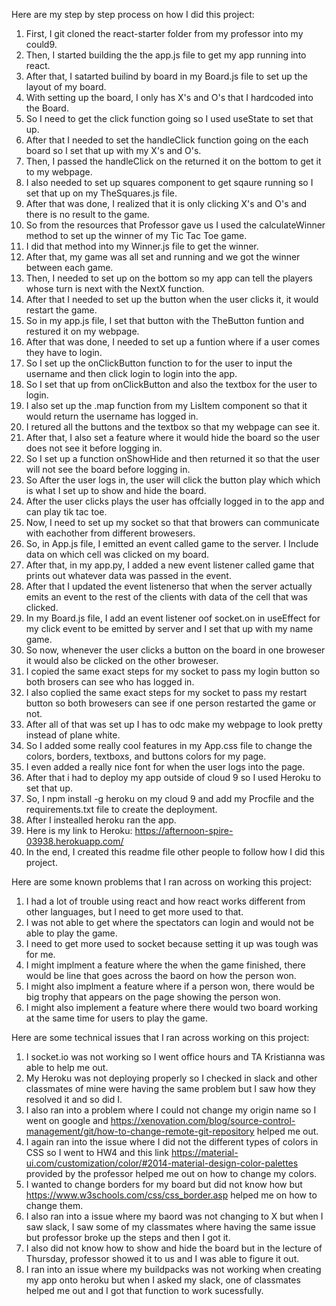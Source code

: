 Here are my step by step process on how I did this project:

1. First, I git cloned the react-starter folder from my professor into my could9.
2. Then, I started building the the app.js file to get my app running into react.
3. After that, I satarted builind by board in my Board.js file to set up the layout of my board.
4. With setting up the board, I only has X's and O's that I hardcoded into the Board.
5. So I need to get the click function going so I used useState to set that up.
6. After that I needed to set the handleClick function going on the each board so I set that up with my X's and O's.
7. Then, I passed the handleClick on the returned it on the bottom to get it to my webpage.
8. I also needed to set up squares component to get sqaure running so I set that up on my TheSquares.js file.
9. After that was done, I realized that it is only clicking X's and O's and there is no result to the game.
10. So from the resources that Professor gave us I used the calculateWinner method to set up the winner of my Tic Tac Toe game.
11. I did that method into my Winner.js file to get the winner.
12. After that, my game was all set and running and we got the winner between each game.
13. Then, I needed to set up on the bottom so my app can tell the players whose turn is next with the NextX function.
14. After that I needed to set up the button when the user clicks it, it would restart the game.
15. So in my app.js file, I set that button with the TheButton funtion and restured it on my webpage.
16. After that was done, I needed to set up a funtion where if a user comes they have to login. 
17. So I set up the onClickButton function to for the user to input the username and then click login to login into the app.
18. So I set that up from onClickButton and also the textbox for the user to login.
19. I also set up the .map function from my LisItem component so that it would return the username has logged in.
20. I retured all the buttons and the textbox so that my webpage can see it.
21. After that, I also set a feature where it would hide the board so the user does not see it before logging in.
22. So I set up a function onShowHide and then returned it so that the user will not see the board before logging in.
23. So After the user logs in, the user will click the button play which which is what I set up to show and hide the board.
24. After the user clicks plays the user has offcially logged in to the app and can play tik tac toe.
25. Now, I need to set up my socket so that that browers can communicate with eachother from different browesers. 
26. So, in App.js file, I emitted an event called game to the server. I Include data on which cell was clicked on my board.
27. After that, in my app.py, I added a new event listener called game that prints out whatever data was passed in the event.
28. After that I updated the  event listenerso that when the server actually emits an event to the rest of the clients with data of the cell that was clicked.
29. In my Board.js file, I add an event listener oof socket.on in useEffect for my click event to be emitted by server and I set that up with my name game.
30. So now, whenever the user clicks a button on the board in one broweser it would also be clicked on the other broweser.
31. I copied the same exact steps for my socket to pass my login button so both brosers can see who has logged in.
32. I also coplied the same exact steps for my socket to pass my restart button so both browesers can see if one person restarted the game or not.
33. After all of that was set up I has to odc make my webpage to look pretty instead of plane white.
34. So I added some really cool features in my App.css file to change the colors, borders, textboxs, and buttons colors for my page.
35. I even added a really nice font for when the user logs into the page.
36.  After that i had to deploy my app outside of cloud 9 so I used Heroku to set that up. 
37.  So, I npm install -g heroku on my cloud 9 and add my Procfile and the requirements.txt file to create the deployment.
38.  After I instealled heroku ran the app.
39.  Here is my link to Heroku: https://afternoon-spire-03938.herokuapp.com/
40.  In the end, I created this readme file other people to follow how I did this project.

Here are some known problems that I ran across on working this project:
1. I had a lot of trouble using react and how react works different from other languages, but I need to get more used to that.
2. I was not able to get where the spectators can login and would not be able to play the game.
3. I need to get more used to socket because setting it up was tough was for me.
4. I might implment a feature where the when the game finished, there would be line that goes across the baord on how the person won.
5. I might also implment a feature where if a person won, there would be big trophy that appears on the page showing the person won.
6. I might also implement a feature where there would two board working at the same time for users to play the game.

Here are some technical issues that I ran across working on this project:
1. I socket.io was not working so I went office hours and TA Kristianna was able to help me out.
2. My Heroku was not deploying properly so I checked in slack and other classmates of mine were having the same problem but I saw how they resolved it and so did I.
3. I also ran into a problem where I could not change my origin name so I went on google and https://xenovation.com/blog/source-control-management/git/how-to-change-remote-git-repository helped me out.
4. I again ran into the issue where I did not the different types of colors in CSS so I went to HW4 and this link https://material-ui.com/customization/color/#2014-material-design-color-palettes provided by the professor helped me out on how to change my colors. 
5. I wanted to change borders for my board but did not know how but https://www.w3schools.com/css/css_border.asp helped me on how to change them.
6. I also ran into a issue where my baord was not changing to X but when I saw slack, I saw some of my classmates where having the same issue but professor broke up the steps and then I got it. 
7. I also did not know how to show and hide the board but in the lecture of Thursday, professor showed it to us and I was able to figure it out.
8. I ran into an issue where my buildpacks was not working when creating my app onto heroku but when I asked my slack, one of classmates helped me out and I got that function to work sucessfully.
